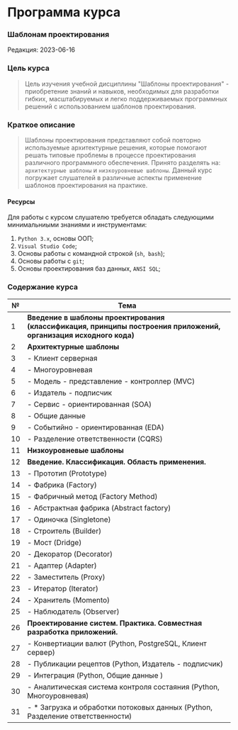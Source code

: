 # Программа курса 
### Шаблонам проектирования

Редакция: 2023-06-16

### Цель курса
> Цель изучения учебной дисциплины "Шаблоны проектирования" - приобретение знаний и навыков, необходимых для разработки гибких, масштабируемых
> и легко поддерживаемых программных решений с использованием шаблонов проектирования.

### Краткое описание
> Шаблоны проектирования представляют собой повторно используемые архитектурные решения, которые помогают решать типовые проблемы 
> в процессе проектирования различного программного обеспечения. Принято разделять на: `архитектурные шаблоны` и `низкоуровневые шаблоны`.
> Данный курс погружает слушателей в различные аспекты применение шаблонов проектирования на практике. 

#### Ресурсы
Для работы с курсом слушателю требуется обладать следующими минимальниыми знаниями и инструментами:
1. `Python 3.x`, основы ООП;
2. `Visual Studio Code`;
3. Основы работы с командной строкой (`sh`,` bash`);
4. Основы работы с `git`;
5. Основы проектирования баз данных, `ANSI SQL`;

### Содержание курса
| №   | Тема                                                                                                           |
|-----|----------------------------------------------------------------------------------------------------------------|
| 1   | **Введение в шаблоны проектирования (классификация, принципы построения приложений, организация исходного кода)** |
| 2   | **Архитектурные шаблоны**                                                                                     |
| 3   | - Клиент серверная                                                                                             |
| 4   | - Многоуровневая                                                                                               |
| 5   | - Модель - представление - контроллер (MVC)                                                                    |
| 6   | - Издатель - подписчик                                                                                         |
| 7   | - Сервис - ориентированная (SOA)                                                                               |
| 8   | - Общие данные                                                                                                 |
| 9   | - Событийно - ориентированная (EDA)                                                                            |
 | 10  | - Разделение ответственности (CQRS)                                                                            |
| 11  | **Низкоуровневые шаблоны**                                                                                     |
| 12  | **Введение. Классификация. Область применения.**                                                               |
| 13  | - Прототип (Prototype)                                                                                         |
| 14  | - Фабрика  (Factory)                                                                                           |
| 15  | - Фабричный метод (Factory Method)                                                                             |
| 16  | - Абстрактная фабрика (Abstract factory)                                                                       |
| 17  | - Одиночка (Singletone)                                                                                        |
| 18  | - Строитель (Builder)                                                                                          |
| 19  | - Мост (Dridge)                                                                                                |
| 20  | - Декоратор (Decorator)                                                                                        |
| 21  | - Адаптер (Adapter)                                                                                            |
| 22  | - Заместитель (Proxy)                                                                                          |
| 23  | - Итератор (Iterator)                                                                                          |
| 24  | - Хранитель (Momento)                                                                                          |
| 25  | - Наблюдатель (Observer)                                                                                       |
| 26  | **Проектирование систем. Практика.  Совместная разработка приложений.**                                        |
| 27  | - Конвертиации валют (Python, PostgreSQL, Клиент сервер)                                                       |
| 28  | - Публикации рецептов (Python, Издатель - подписчик)                                                           |
| 29  | - Интеграция (Python, Общие данные )                                                                           |
| 30  | - Аналитическая система контроля состаяния (Python, Многоуровневая)                                            |
| 31  | - * Загрузка и обработки потоковых данных (Python, Разделение ответственности)                                 |



















